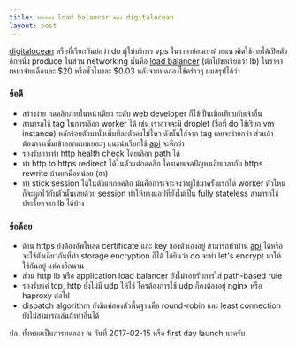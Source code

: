 ```yaml
---
title: ทดลอง load balancer ของ digitalocean
layout: post
---
```


[digitalocean](https://www.digitalocean.com/) หรือที่เรียกกันย่อว่า do ผู้ให้บริการ vps ในราคาย่อมเยาด้วยแนวคิดใช้ง่ายได้เปิดตัวอีกหนึ่ง produce ในส่วน networking นั้นคือ [load balancer](https://www.digitalocean.com/products/load-balancer/) (ต่อไปขอเรียกว่า lb) ในราคาเหมาจ่ายเดือนละ $20 หรือชั่วโมงละ $0.03 หลังจากทดลองใช้คร่าวๆ ผมสรุปได้ว่า

### ข้อดี

- สร้างง่าย กดคลิกภายในหน้าเดียว ระดับ web developer ก็ใช้เป็นเมื่อเทียบกับเจ้าอื่น
- สามารถใช้ tag ในการเลือก worker ได้ เช่น เราอาจจะมี droplet (ชื่อที่ do ใช้เรียก vm instance) หลักร้อยตัวมานั่งเพิ่มทีละตัวคงไม่ไหว ดังนั้นใส่จาก tag เลยจะง่ายกว่า ส่วนถ้าต้องการเพิ่มเข้าออกแบบเยอะๆ แนะนำเรียกใช้ [api](https://developers.digitalocean.com/documentation/v2/#load-balancers) จะดีกว่า
- รองรับการทำ http health check โดยเลือก path ได้
- ทำ http to https redirect ได้ในตัวแต่กดคลิก ใครเคยเจอปัญหาเสียเวลากับ https rewrite บ้างยกมือหน่อย (ฮา)
- ทำ stick session ได้ในตัวแค่กดคลิก มันคือการเจาะจงว่าผู้ใช้มาครั้งแรกได้ worker ตัวไหนก็จะผูกไว้กับตัวนั้นเลยด้วย session ทำให้บางแอปที่ยังไม่เป็น fully stateless สามารถใช้ประโยคจาก lb ได้บ้าง

### ข้อด้อย

- ด้าน https ยังต้องอัพโหลด certificate และ key ของตัวเองอยู่ สามารถทำผ่าน [api](https://developers.digitalocean.com/documentation/v2/#certificates) ได้หรือจะใช้ตัวเดียวกันที่ทำ storage encryption ก็ได้ ได้ยินว่า do จะทำ let's encrypt มาให้ใช้กันอยู่ แต่คงอีกนาน
- ส่วน http lb หรือ application load balancer ยังไม่รอบรับการใส่ path-based rule
- รองรับแค่ tcp, http ยังไม่มี udp ให้ใช้ ใครต้องการใช้ udp ก็คงต้องอยู่ nginx หรือ haproxy ต่อไป
- dispatch algorithm ยังมีแค่สองตัวพื้นฐานคือ round-robin และ least connection ยังไม่สามารถเล่นถ้าท่าอื่นได้

ปล. ทั้งหมดเป็นการทดลอง ณ วันที่ 2017-02-15 หรือ first day launch นะครับ
